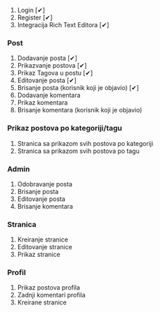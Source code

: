 1. Login [✔]
2. Register [✔]
3. Integracija Rich Text Editora [✔]

### Post
1. Dodavanje posta [✔]
2. Prikazvanje postova [✔]
3. Prikaz Tagova u postu [✔]
4. Editovanje posta [✔]
5. Brisanje posta (korisnik koji je objavio) [✔]
6. Dodavanje komentara
7. Prikaz komentara
8. Brisanje komentara (korisnik koji je objavio)

### Prikaz postova po kategoriji/tagu
1. Stranica sa prikazom svih postova po kategoriji
2. Stranica sa prikazom svih postova po tagu

### Admin
1. Odobravanje posta
2. Brisanje posta
3. Editovanje posta
4. Brisanje komentara

### Stranica
1. Kreiranje stranice
2. Editovanje stranice
3. Prikaz stranice

### Profil
1. Prikaz postova profila
2. Zadnji komentari profila
3. Kreirane stranice


